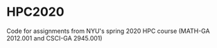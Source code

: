 # HPC2020
Code for assignments from NYU's spring 2020 HPC course (MATH-GA 2012.001 and CSCI-GA 2945.001)
